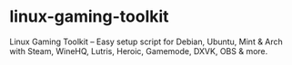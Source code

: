 # linux-gaming-toolkit
Linux Gaming Toolkit – Easy setup script for Debian, Ubuntu, Mint &amp; Arch with Steam, WineHQ, Lutris, Heroic, Gamemode, DXVK, OBS &amp; more.
